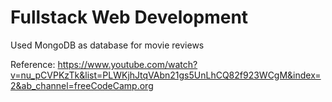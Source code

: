# Fullstack Web Development

Used MongoDB as database for movie reviews

Reference: https://www.youtube.com/watch?v=nu_pCVPKzTk&list=PLWKjhJtqVAbn21gs5UnLhCQ82f923WCgM&index=2&ab_channel=freeCodeCamp.org
